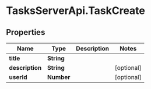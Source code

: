 # TasksServerApi.TaskCreate

## Properties

Name | Type | Description | Notes
------------ | ------------- | ------------- | -------------
**title** | **String** |  | 
**description** | **String** |  | [optional] 
**userId** | **Number** |  | [optional] 


